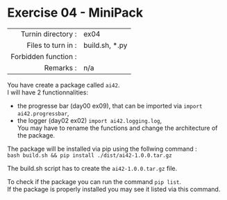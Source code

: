 # Exercise 04 - MiniPack

|                         |                    |
| -----------------------:| ------------------ |
|   Turnin directory :    |  ex04              |
|   Files to turn in :    |  build.sh, *.py    |
|   Forbidden function :  |                    |
|   Remarks :             |  n/a               |

You have create a package called `ai42`.  
I will have 2 functionnalities: 
* the progresse bar (day00 ex09), that can be imported via `import ai42.progressbar`,
* the logger (day02 ex02) `import ai42.logging.log`,  
You may have to rename the functions and change the architecture of the package.

The package will be installed via pip using the follwing command :  
`bash build.sh && pip install ./dist/ai42-1.0.0.tar.gz`  

The build.sh script has to create the `ai42-1.0.0.tar.gz` file.  

To check if the package you can run the command `pip list`.  
If the package is properly installed you may see it listed via this command.  
